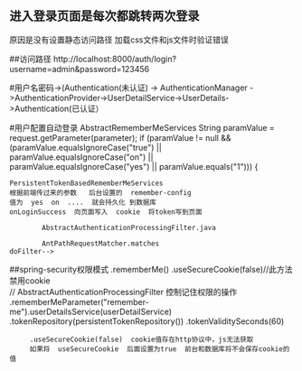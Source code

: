 ## 进入登录页面是每次都跳转两次登录

   原因是没有设置静态访问路径  加载css文件和js文件时验证错误
    
  ##访问路径 
  http://localhost:8000/auth/login?username=admin&password=123456
   
#用户名密码->(Authentication(未认证)  ->  AuthenticationManager ->AuthenticationProvider->UserDetailService->UserDetails->Authentication(已认证）

#用户配置自动登录
    AbstractRememberMeServices
      String paramValue = request.getParameter(parameter);
                if (paramValue != null &&
                 (paramValue.equalsIgnoreCase("true") || 
                 paramValue.equalsIgnoreCase("on") ||
                  paramValue.equalsIgnoreCase("yes") ||
                   paramValue.equals("1"))) {
      
              
    PersistentTokenBasedRememberMeServices
    根据前端传过来的参数   后台设置的  remember-config
    值为  yes  on  ....  就会持久化 到数据库
    onLoginSuccess  向页面写入  cookie  将token写到页面

            AbstractAuthenticationProcessingFilter.java
            
            AntPathRequestMatcher.matches
    doFilter-->   
 ##spring-security权限模式
    .rememberMe()
                    .useSecureCookie(false)//此方法禁用cookie  
                    //        AbstractAuthenticationProcessingFilter  控制记住权限的操作
                    .rememberMeParameter("remember-me").userDetailsService(userDetailService)
                    .tokenRepository(persistentTokenRepository())
                    .tokenValiditySeconds(60)
                    
         .useSecureCookie(false)  cookie值存在http协议中，js无法获取
         如果将  useSecureCookie  后面设置为true  前台和数据库将不会保存cookie的值
         
         
         
         
                   
         